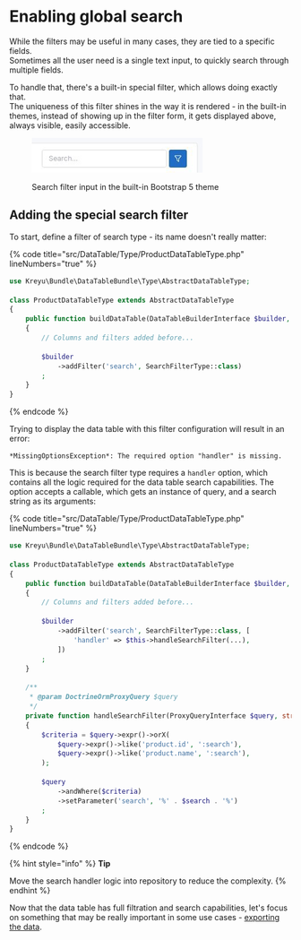 # Enabling global search

While the filters may be useful in many cases, they are tied to a specific fields.\
Sometimes all the user need is a single text input, to quickly search through multiple fields.

To handle that, there's a built-in special filter, which allows doing exactly that. \
The uniqueness of this filter shines in the way it is rendered - in the built-in themes, instead of showing up in the filter form, it gets displayed above, always visible, easily accessible.

<figure><img src="../.gitbook/assets/image (1).png" alt=""><figcaption><p>Search filter input in the built-in Bootstrap 5 theme</p></figcaption></figure>

## Adding the special search filter

To start, define a filter of search type - its name doesn't really matter:

{% code title="src/DataTable/Type/ProductDataTableType.php" lineNumbers="true" %}
```php
use Kreyu\Bundle\DataTableBundle\Type\AbstractDataTableType;

class ProductDataTableType extends AbstractDataTableType
{
    public function buildDataTable(DataTableBuilderInterface $builder, array $options): void
    {
        // Columns and filters added before...
        
        $builder
            ->addFilter('search', SearchFilterType::class)
        ;
    }
}
```
{% endcode %}

Trying to display the data table with this filter configuration will result in an error:

```markup
*MissingOptionsException*: The required option "handler" is missing.
```

This is because the search filter type requires a `handler` option, which contains all the logic required for the data table search capabilities. The option accepts a callable, which gets an instance of query, and a search string as its arguments:

{% code title="src/DataTable/Type/ProductDataTableType.php" lineNumbers="true" %}
```php
use Kreyu\Bundle\DataTableBundle\Type\AbstractDataTableType;

class ProductDataTableType extends AbstractDataTableType
{
    public function buildDataTable(DataTableBuilderInterface $builder, array $options): void
    {
        // Columns and filters added before...
        
        $builder
            ->addFilter('search', SearchFilterType::class, [
                'handler' => $this->handleSearchFilter(...),
            ])
        ;
    }
    
    /**
     * @param DoctrineOrmProxyQuery $query
     */
    private function handleSearchFilter(ProxyQueryInterface $query, string $search): void
    {
        $criteria = $query->expr()->orX(
            $query->expr()->like('product.id', ':search'),
            $query->expr()->like('product.name', ':search'),
        );
        
        $query
            ->andWhere($criteria)
            ->setParameter('search', '%' . $search . '%')
        ;
    }
}
```
{% endcode %}

{% hint style="info" %}
**Tip**

Move the search handler logic into repository to reduce the complexity.
{% endhint %}

Now that the data table has full filtration and search capabilities, let's focus on something that may be really important in some use cases - [exporting the data](exporting-the-data.md).
